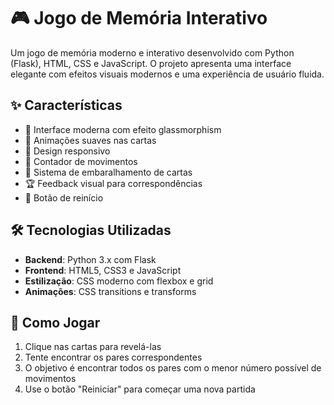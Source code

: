 # 🎮 Jogo de Memória Interativo

Um jogo de memória moderno e interativo desenvolvido com Python (Flask), HTML, CSS e JavaScript. O projeto apresenta uma interface elegante com efeitos visuais modernos e uma experiência de usuário fluida.

## ✨ Características

- 🎯 Interface moderna com efeito glassmorphism
- 🎨 Animações suaves nas cartas
- 📱 Design responsivo
- 🔄 Contador de movimentos
- 🎲 Sistema de embaralhamento de cartas
- 🏆 Feedback visual para correspondências
- 🔄 Botão de reinício

## 🛠️ Tecnologias Utilizadas

- **Backend**: Python 3.x com Flask
- **Frontend**: HTML5, CSS3 e JavaScript
- **Estilização**: CSS moderno com flexbox e grid
- **Animações**: CSS transitions e transforms


## 🎯 Como Jogar

1. Clique nas cartas para revelá-las
2. Tente encontrar os pares correspondentes
3. O objetivo é encontrar todos os pares com o menor número possível de movimentos
4. Use o botão "Reiniciar" para começar uma nova partida
